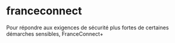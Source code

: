 # franceconnect
Pour répondre aux exigences de sécurité plus fortes de certaines démarches sensibles, FranceConnect+ 
